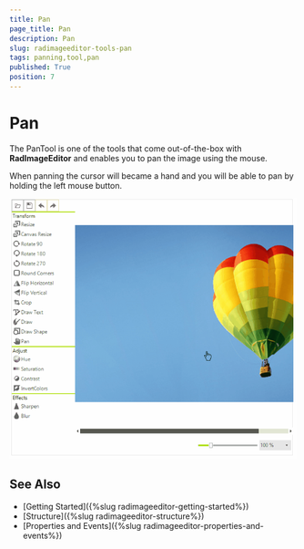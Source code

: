 ```yaml
---
title: Pan
page_title: Pan
description: Pan
slug: radimageeditor-tools-pan
tags: panning,tool,pan
published: True
position: 7
---
```


# Pan
The PanTool is one of the tools that come out-of-the-box with __RadImageEditor__ and enables you to pan the image using the mouse.

When panning the cursor will became a hand and you will be able to pan by holding the left mouse button. 

![](images/image-editor-pan001.gif)

## See Also  

* [Getting Started]({%slug radimageeditor-getting-started%})
* [Structure]({%slug radimageeditor-structure%})
* [Properties and Events]({%slug radimageeditor-properties-and-events%})
